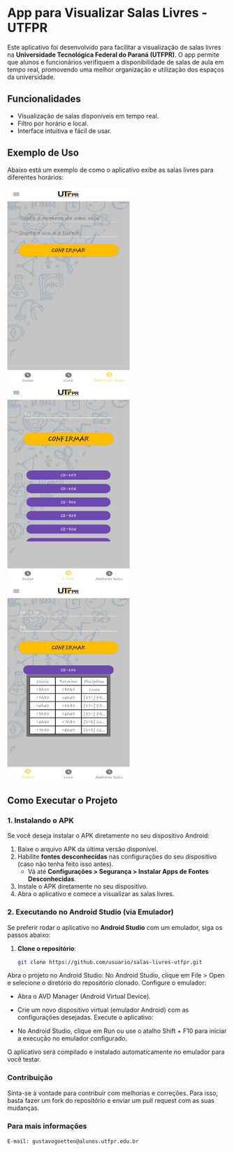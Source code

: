 # App para Visualizar Salas Livres - UTFPR

Este aplicativo foi desenvolvido para facilitar a visualização de salas livres na **Universidade Tecnológica Federal do Paraná (UTFPR)**. O app permite que alunos e funcionários verifiquem a disponibilidade de salas de aula em tempo real, promovendo uma melhor organização e utilização dos espaços da universidade.

## Funcionalidades

- Visualização de salas disponíveis em tempo real.
- Filtro por horário e local.
- Interface intuitiva e fácil de usar.

## Exemplo de Uso

Abaixo está um exemplo de como o aplicativo exibe as salas livres para diferentes horários:

<img src="./img_rd/img3.jpeg" width="280" height="450" /> <img src="./img_rd/img2.jpeg" width="280" height="450" />     <img src="./img_rd/img1.jpeg" width="280" height="450" />

## Como Executar o Projeto

### 1. Instalando o APK

Se você deseja instalar o APK diretamente no seu dispositivo Android:

1. Baixe o arquivo APK da última versão disponível.
2. Habilite **fontes desconhecidas** nas configurações do seu dispositivo (caso não tenha feito isso antes).
   - Vá até **Configurações > Segurança > Instalar Apps de Fontes Desconhecidas**.
3. Instale o APK diretamente no seu dispositivo.
4. Abra o aplicativo e comece a visualizar as salas livres.

### 2. Executando no Android Studio (via Emulador)

Se preferir rodar o aplicativo no **Android Studio** com um emulador, siga os passos abaixo:

1. **Clone o repositório**:
   ```bash
   git clone https://github.com/usuario/salas-livres-utfpr.git
Abra o projeto no Android Studio:
No Android Studio, clique em File > Open e selecione o diretório do repositório clonado.
Configure o emulador:

 - Abra o AVD Manager (Android Virtual Device).
 - Crie um novo dispositivo virtual (emulador Android) com as configurações desejadas.
Execute o aplicativo:

 - No Android Studio, clique em Run ou use o atalho Shift + F10 para iniciar a execução no emulador configurado.

O aplicativo será compilado e instalado automaticamente no emulador para você testar.

### Contribuição

Sinta-se à vontade para contribuir com melhorias e correções. Para isso, basta fazer um fork do repositório e enviar um pull request com as suas mudanças.

### Para mais informações

    E-mail: gustavogoetten@alunos.utfpr.edu.br
